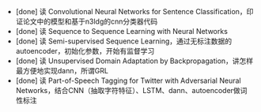 * [done] 读 Convolutional Neural Networks for Sentence Classification，印证论文中的模型和基于n3ldg的cnn分类器代码
* [done] 读 Sequence to Sequence Learning with Neural Networks
* [done] 读 Semi-supervised Sequence Learning，通过无标注数据的autoencoder，初始化参数，开始有监督学习
* [done] 读 Unsupervised Domain Adaptation by Backpropagation，讲怎样最方便地实现dann，所谓GRL
* [done] 读 Part-of-Speech Tagging for Twitter with Adversarial Neural Networks，结合CNN（抽取字符特征）、LSTM、dann、autoencoder做词性标注
